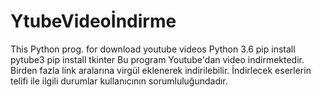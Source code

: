 # YtubeVideoİndirme
This Python prog. for download youtube videos
Python 3.6
pip install pytube3
pip install tkinter
Bu program Youtube'dan video indirmektedir.
Birden fazla link aralarına virgül eklenerek indirilebilir.
İndirlecek eserlerin telifi ile ilgili durumlar kullanıcının sorumluluğundadır.
